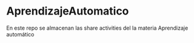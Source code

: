 # AprendizajeAutomatico
En este repo se almacenan las share activities del la materia Aprendizaje automático